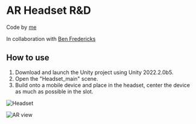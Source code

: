 # AR Headset R&D
Code by [me](https://www.adam-stephenson.co.uk/)

In collaboration with [Ben Fredericks](https://benfredericks.co.uk/)

## How to use
1. Download and launch the Unity project using Unity 2022.2.0b5.
2. Open the "Headset_main" scene.
3. Build onto a mobile device and place in the headset, center the device as much as possible in the slot.

![Headset](https://user-images.githubusercontent.com/33556576/223178299-0814afc4-1b9d-4872-8eeb-9cbfd044f0df.jpg)

![AR view](https://user-images.githubusercontent.com/33556576/223178512-5b35d17d-b8d7-45d8-bcfb-fcd1670ace65.jpg)
